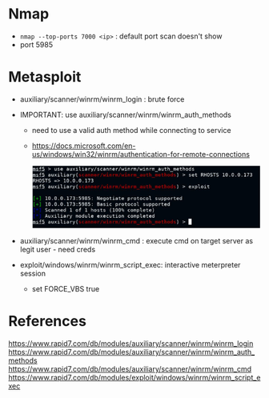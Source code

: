 # Nmap

- `nmap --top-ports 7000 <ip>` : default port scan doesn't show
- port 5985

# Metasploit

- auxiliary/scanner/winrm/winrm_login : brute force
- IMPORTANT: use auxiliary/scanner/winrm/winrm_auth_methods
	- need to use a valid auth method while connecting to service
	- https://docs.microsoft.com/en-us/windows/win32/winrm/authentication-for-remote-connections
	  
	  ![winrm_auth_methods output](./images/winrm-01.png)
	  
- auxiliary/scanner/winrm/winrm_cmd : execute cmd on target server as legit user - need creds
- exploit/windows/winrm/winrm_script_exec: interactive meterpreter session
	- set FORCE_VBS true

# References

https://www.rapid7.com/db/modules/auxiliary/scanner/winrm/winrm_login
https://www.rapid7.com/db/modules/auxiliary/scanner/winrm/winrm_auth_methods
https://www.rapid7.com/db/modules/auxiliary/scanner/winrm/winrm_cmd
https://www.rapid7.com/db/modules/exploit/windows/winrm/winrm_script_exec
